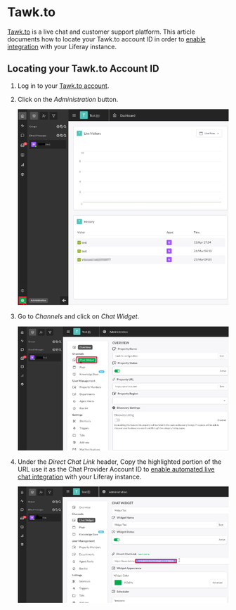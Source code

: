 # Tawk.to

[Tawk.to](https://www.tawk.to/) is a live chat and customer support platform. This article documents how to locate your Tawk.to account ID in order to [enable integration](../enabling-automated-live-chat-systems.md) with your Liferay instance.

## Locating your Tawk.to Account ID

1. Log in to your [Tawk.to account](https://dashboard.tawk.to/login).

1. Click on the *Administration* button. 

    ![You can see the Tawk-to Administration Button.](./tawk-to/images/01.png)

1. Go to *Channels* and click on *Chat Widget*.

    ![The Chat Widget option is shown.](./tawk-to/images/02.png)

1. Under the *Direct Chat Link* header, Copy the highlighted portion of the URL use it as the Chat Provider Account ID to [enable automated live chat integration](../enabling-automated-live-chat-systems.md) with your Liferay instance.

    ![An example of a Tawk.to direct chat link is provided, that is the chat provider id.](./tawk-to/images/03.png)